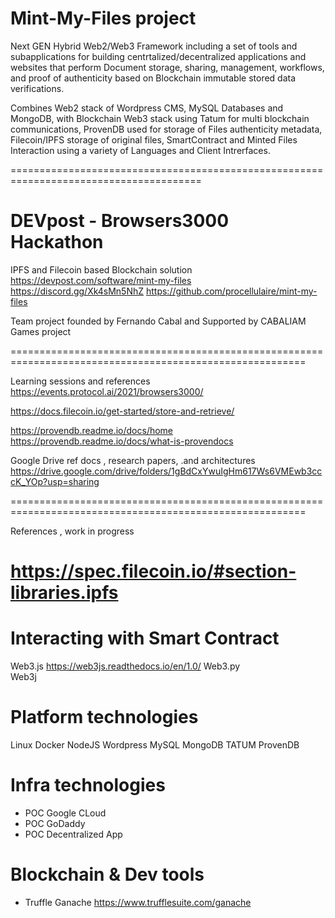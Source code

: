 # Mint-My-Files project

Next GEN Hybrid Web2/Web3 Framework including a set of tools and subapplications for building 
centrtalized/decentralized applications and websites that perform Document storage, sharing, 
management, workflows, and proof of authenticity based on Blockchain immutable stored data 
verifications.

Combines Web2 stack of Wordpress CMS, MySQL Databases and MongoDB, with Blockchain Web3 
stack using Tatum for multi blockchain communications, ProvenDB used for storage 
of Files authenticity metadata, Filecoin/IPFS storage of original files, SmartContract 
and Minted Files Interaction using a variety of Languages and Client Intrerfaces.

=======================================================================================
# DEVpost - Browsers3000 Hackathon 
IPFS and Filecoin based Blockchain solution
https://devpost.com/software/mint-my-files
https://discord.gg/Xk4sMn5NhZ
https://github.com/procellulaire/mint-my-files


Team project founded by Fernando Cabal and Supported by CABALIAM Games project

=========================================================================================================


Learning sessions and references 
https://events.protocol.ai/2021/browsers3000/

https://docs.filecoin.io/get-started/store-and-retrieve/

https://provendb.readme.io/docs/home
https://provendb.readme.io/docs/what-is-provendocs


Google Drive ref docs , research papers, .and architectures
https://drive.google.com/drive/folders/1gBdCxYwuIgHm617Ws6VMEwb3cccK_YOp?usp=sharing


=========================================================================================================

References , work in progress

# https://spec.filecoin.io/#section-libraries.ipfs



# Interacting with Smart Contract
Web3.js   https://web3js.readthedocs.io/en/1.0/ 
Web3.py   
Web3j


# Platform technologies
Linux
Docker
NodeJS
Wordpress
MySQL
MongoDB
TATUM
ProvenDB



# Infra technologies
- POC Google CLoud
- POC GoDaddy
- POC Decentralized App

# Blockchain & Dev tools 
- Truffle Ganache https://www.trufflesuite.com/ganache

